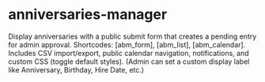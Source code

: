 # anniversaries-manager
Display anniversaries with a public submit form that creates a pending entry for admin approval. Shortcodes: [abm_form], [abm_list], [abm_calendar]. Includes CSV import/export, public calendar navigation, notifications, and custom CSS (toggle default styles). (Admin can set a custom display label like Anniversary, Birthday, Hire Date, etc.)
